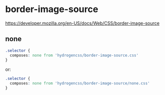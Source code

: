 # border-image-source

https://developer.mozilla.org/en-US/docs/Web/CSS/border-image-source

## none
```css
.selector {
  composes: none from 'hydrogencss/border-image-source.css'
}
```

or:
```css
.selector {
  composes: none from 'hydrogencss/border-image-source/none.css'
}
```


